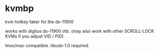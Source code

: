 # kvmbp
kvm hotkey faker for the ds-11900

works with digitus ds-11900 otb.
(may also work with other SCROLL-LOCK KVMs if you adjust VID / PID)

linux/mac compatible.
libusb-1.0 required.
